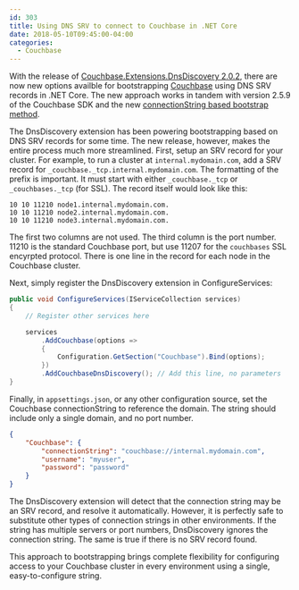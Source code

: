 ```yaml
---
id: 303
title: Using DNS SRV to connect to Couchbase in .NET Core
date: 2018-05-10T09:45:00-04:00
categories:
  - Couchbase
---
```

With the release of [Couchbase.Extensions.DnsDiscovery 2.0.2](https://www.nuget.org/packages/Couchbase.Extensions.DnsDiscovery/), there are now new options availble for bootstrapping [Couchbase](https://www.couchbase.com/) using DNS SRV records in .NET Core.  The new approach works in tandem with version 2.5.9 of the Couchbase SDK and the new [connectionString based bootstrap method](/2018/04/couchbase-net-sdk-connection-strings.html).

The DnsDiscovery extension has been powering bootstrapping based on DNS SRV records for some time. The new release, however, makes the entire process much more streamlined.  First, setup an SRV record for your cluster.  For example, to run a cluster at `internal.mydomain.com`, add a SRV record for `_couchbase._tcp.internal.mydomain.com`.  The formatting of the prefix is important.  It must start with either `_couchbase._tcp` or `_couchbases._tcp` (for SSL).  The record itself would look like this:

```text
10 10 11210 node1.internal.mydomain.com.
10 10 11210 node2.internal.mydomain.com.
10 10 11210 node3.internal.mydomain.com.
```

The first two columns are not used.  The third column is the port number.  11210 is the standard Couchbase port, but use 11207 for the  `couchbases` SSL encyrpted protocol.  There is one line in the record for each node in the Couchbase cluster.

Next, simply register the DnsDiscovery extension in ConfigureServices:

```cs
public void ConfigureServices(IServiceCollection services)
{
    // Register other services here

    services
        .AddCouchbase(options =>
        {
            Configuration.GetSection("Couchbase").Bind(options);
        })
        .AddCouchbaseDnsDiscovery(); // Add this line, no parameters
}
```

Finally, in `appsettings.json`, or any other configuration source, set the Couchbase connectionString to reference the domain.  The string should include only a single domain, and no port number.

```json
{
    "Couchbase": {
        "connectionString": "couchbase://internal.mydomain.com",
        "username": "myuser",
        "password": "password"
    }
}
```

The DnsDiscovery extension will detect that the connection string may be an SRV record, and resolve it automatically.  However, it is perfectly safe to substitute other types of connection strings in other environments.  If the string has multiple servers or port numbers, DnsDiscovery ignores the connection string.  The same is true if there is no SRV record found.

This approach to bootstrapping brings complete flexibility for configuring access to your Couchbase cluster in every environment using a single, easy-to-configure string.
